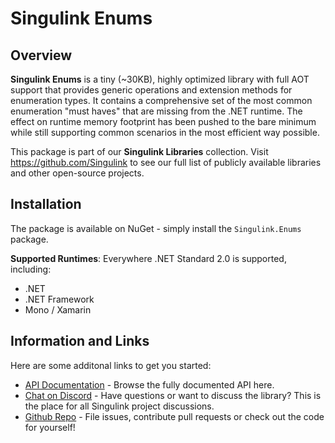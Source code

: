 <div class="article">

# Singulink Enums

## Overview

**Singulink Enums** is a tiny (~30KB), highly optimized library with full AOT support that provides generic operations and extension methods for enumeration types. It contains a comprehensive set of the most common enumeration "must haves" that are missing from the .NET runtime. The effect on runtime memory footprint has been pushed to the bare minimum while still supporting common scenarios in the most efficient way possible.

This package is part of our **Singulink Libraries** collection. Visit https://github.com/Singulink to see our full list of publicly available libraries and other open-source projects.

## Installation

The package is available on NuGet - simply install the `Singulink.Enums` package.

**Supported Runtimes**: Everywhere .NET Standard 2.0 is supported, including:
- .NET
- .NET Framework
- Mono / Xamarin

## Information and Links

Here are some additonal links to get you started:

- [API Documentation](api/Singulink.Enums.yml) - Browse the fully documented API here.
- [Chat on Discord](https://discord.gg/EkQhJFsBu6) - Have questions or want to discuss the library? This is the place for all Singulink project discussions.
- [Github Repo](https://github.com/Singulink/Singulink.Enums) - File issues, contribute pull requests or check out the code for yourself!

</div>
